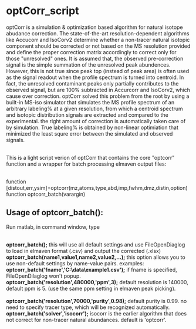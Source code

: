 # optCorr_script
  optCorr is a simulation & optimization based algorithm for natural isotope abudance correction. 
The state-of-the-art resolution-dependent algorithms like Accucorr and IsoCorv2 determine whether a non-tracer natural isotopic component should be corrected or not based on the MS resolution provided and define the proper correction matrix accordingly to correct only for those "unresolved" ones.  It is assumed that, the observed pre-correction signal is the simple summation of the unresolved peak abundences. However, this is not true since peak top (instead of peak area) is often used as the signal readout when the profile spectrum is turned into centroid.  In fact, the unresolved contaminant peaks only partially contributes to the observed signal, but are 100% subtracted in Accurcorr and IsoCorv2, which cause over correction. optCorr solved this problem from the root by using a built-in MS-iso simulator that simulates the MS profile spectrum of an arbitrary labeling% at a given resolution, from which a centroid spectrum and isotopic distribution signals are extracted and compared to the experimental. the right amount of correction is automatically taken care of by simulation. True labeling% is obtained by non-linear optimiation that minimized the least squre error between the simulated and observed signals. 

<br />  This is a light script verion of optCorr that contains the core "optcorr" function and a wrapper for batch processing elmaven output files: 

<br />   function [distout,err,ysim]=optcorr(mz,atoms,type,abd,imp,fwhm,dmz,distin,option)
<br />   function optcorr_batch(varargin)  

## Usage of optcorr_batch():

  Run matlab, in command window, type 

<br /> **optcorr_batch();**   this will use all default settings and use FileOpenDiaglog to load in elmaven format (.csv) and output the corrected (.xlsx)
<br /> **optcorr_batch(name1,value1,name2,value2,...);**    this option allows you to use non-default settings by name-value pairs. examples:
<br />  **optcorr_batch('fname','C:\data\example1.csv');**   if fname is specified, FileOpenDilaglog won't popup.
<br />  **optcorr_batch('resolution',480000,'ppm',3);**    default resolution is 140000, default ppm is 5.  (use the same ppm setting in elmaven peak picking).  
<br />  **optcorr_batch('resolution',70000,'purity',0.98);**   default purity is 0.99.  no need to specify tracer type, which will be recognized automatically.
<br />  **optcorr_batch('solver','isocorr');**   isocorr is the earlier algorithm that does not correct for non-tracer natural abundances. default is 'optcorr'.

 
      

